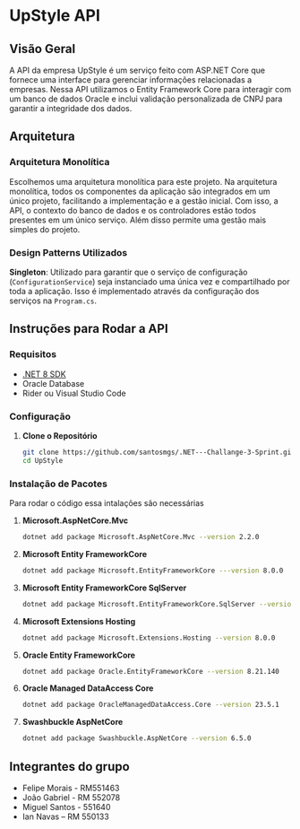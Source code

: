 # UpStyle API

## Visão Geral

A API da empresa UpStyle é um serviço feito com ASP.NET Core que fornece uma interface para gerenciar informações relacionadas a empresas. Nessa API utilizamos o Entity Framework Core para interagir com um banco de dados Oracle e inclui validação personalizada de CNPJ para garantir a integridade dos dados.

## Arquitetura

### Arquitetura Monolítica

Escolhemos uma arquitetura monolítica para este projeto. Na arquitetura monolítica, todos os componentes da aplicação são integrados em um único projeto, facilitando a implementação e a gestão inicial. Com isso, a API, o contexto do banco de dados e os controladores estão todos presentes em um único serviço. Além disso permite uma gestão mais simples do projeto.

### Design Patterns Utilizados

**Singleton**: Utilizado para garantir que o serviço de configuração (`ConfigurationService`) seja instanciado uma única vez e compartilhado por toda a aplicação. Isso é implementado através da configuração dos serviços na `Program.cs`.

## Instruções para Rodar a API

### Requisitos

- [.NET 8 SDK](https://dotnet.microsoft.com/download/dotnet/8.0)
- Oracle Database
- Rider ou Visual Studio Code

### Configuração

1. **Clone o Repositório**

   ```bash
   git clone https://github.com/santosmgs/.NET---Challange-3-Sprint.git
   cd UpStyle

### Instalação de Pacotes

Para rodar o código essa intalações são necessárias

1. **Microsoft.AspNetCore.Mvc**

   ```bash
   dotnet add package Microsoft.AspNetCore.Mvc --version 2.2.0
   ```

2. **Microsoft Entity FrameworkCore**

   ```bash
   dotnet add package Microsoft.EntityFrameworkCore ---version 8.0.0
   ```
   
3. **Microsoft Entity FrameworkCore SqlServer**
   ```bash
   dotnet add package Microsoft.EntityFrameworkCore.SqlServer --version 8.0.0
   ```
   
4. **Microsoft Extensions Hosting**
   ```bash
   dotnet add package Microsoft.Extensions.Hosting --version 8.0.0
   ```

5. **Oracle Entity FrameworkCore**
   ```bash
   dotnet add package Oracle.EntityFrameworkCore --version 8.21.140
   ```

6. **Oracle Managed DataAccess Core**
   ```bash
   dotnet add package OracleManagedDataAccess.Core --version 23.5.1
   ```

7. **Swashbuckle AspNetCore**
   ```bash
   dotnet add package Swashbuckle.AspNetCore --version 6.5.0
   ```

## Integrantes do grupo
- Felipe Morais - RM551463
- João Gabriel - RM 552078
- Miguel Santos - 551640
- Ian Navas – RM 550133
